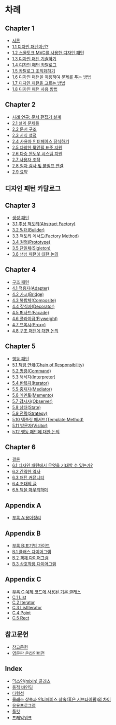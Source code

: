 # 차례
## Chapter 1
- [서론](https://github.com/wonder13662/my-books/blob/writing/GOF-design-patterns/Chapter01/README.md)
- [1.1 디자인 패턴이란?](https://github.com/wonder13662/my-books/blob/writing/GOF-design-patterns/Chapter01/1-1.md)
- [1.2 스몰토크 MVC를 사용한 디자인 패턴](https://github.com/wonder13662/my-books/blob/writing/GOF-design-patterns/Chapter01/1-2.md)
- [1.3 디자인 패턴 기술하기](https://github.com/wonder13662/my-books/blob/writing/GOF-design-patterns/Chapter01/1-3.md)
- [1.4 디자인 패턴 카탈로그](https://github.com/wonder13662/my-books/blob/writing/GOF-design-patterns/Chapter01/1-4.md)
- [1.5 카탈로그 조직화하기](https://github.com/wonder13662/my-books/blob/writing/GOF-design-patterns/Chapter01/1-5.md)
- [1.6 디자인 패턴을 이용하여 문제를 푸는 방법](https://github.com/wonder13662/my-books/blob/writing/GOF-design-patterns/Chapter01/1-6.md)
- [1.7 디자인 패턴을 고르는 방법](https://github.com/wonder13662/my-books/blob/writing/GOF-design-patterns/Chapter01/1-7.md)
- [1.8 디자인 패턴 사용 방법](https://github.com/wonder13662/my-books/blob/writing/GOF-design-patterns/Chapter01/1-8.md)
## Chapter 2
- [사례 연구: 문서 편집기 설계](https://github.com/wonder13662/my-books/blob/writing/GOF-design-patterns/Chapter02/README.md)
- [2.1 설계 문제들](https://github.com/wonder13662/my-books/blob/writing/GOF-design-patterns/Chapter02/2-1.md)
- [2.2 문서 구조](https://github.com/wonder13662/my-books/blob/writing/GOF-design-patterns/Chapter02/2-2.md)
- [2.3 서식 설정](https://github.com/wonder13662/my-books/blob/writing/GOF-design-patterns/Chapter02/2-3.md)
- [2.4 사용자 인터페이스 장식하기](https://github.com/wonder13662/my-books/blob/writing/GOF-design-patterns/Chapter02/2-4.md)
- [2.5 다양한 룩앤필 표준 지원](https://github.com/wonder13662/my-books/blob/writing/GOF-design-patterns/Chapter02/2-5.md)
- [2.6 다중 윈도우 시스템 지원](https://github.com/wonder13662/my-books/blob/writing/GOF-design-patterns/Chapter02/2-6.md)
- [2.7 사용자 조작](https://github.com/wonder13662/my-books/blob/writing/GOF-design-patterns/Chapter02/2-7.md)
- [2.8 철자 검사 및 붙임표 연결](https://github.com/wonder13662/my-books/blob/writing/GOF-design-patterns/Chapter02/2-8.md)
- [2.9 요약](https://github.com/wonder13662/my-books/blob/writing/GOF-design-patterns/Chapter02/2-9.md)
## 디자인 패턴 카탈로그
## Chapter 3
- [생성 패턴](https://github.com/wonder13662/my-books/blob/writing/GOF-design-patterns/Chapter03/README.md)
- [3.1 추상 팩토리(Abstract Factory)](https://github.com/wonder13662/my-books/blob/writing/GOF-design-patterns/Chapter03/3-1.md)
- [3.2 빌더(Builder)](https://github.com/wonder13662/my-books/blob/writing/GOF-design-patterns/Chapter03/3-2.md)
- [3.3 팩토리 메서드(Factory Method)](https://github.com/wonder13662/my-books/blob/writing/GOF-design-patterns/Chapter03/3-3.md)
- [3.4 원형(Prototype)](https://github.com/wonder13662/my-books/blob/writing/GOF-design-patterns/Chapter03/3-4.md)
- [3.5 단일체(Sigleton)](https://github.com/wonder13662/my-books/blob/writing/GOF-design-patterns/Chapter03/3-5.md)
- [3.6 생성 패턴에 대한 논의](https://github.com/wonder13662/my-books/blob/writing/GOF-design-patterns/Chapter03/3-6.md)
## Chapter 4
- [구조 패턴](https://github.com/wonder13662/my-books/blob/writing/GOF-design-patterns/Chapter04/README.md)
- [4.1 적응자(Adapter)](https://github.com/wonder13662/my-books/blob/writing/GOF-design-patterns/Chapter04/4-1.md)
- [4.2 가교(Bridge)](https://github.com/wonder13662/my-books/blob/writing/GOF-design-patterns/Chapter04/4-2.md)
- [4.3 복합체(Composite)](https://github.com/wonder13662/my-books/blob/writing/GOF-design-patterns/Chapter04/4-3.md)
- [4.4 장식자(Decorator)](https://github.com/wonder13662/my-books/blob/writing/GOF-design-patterns/Chapter04/4-4.md)
- [4.5 퍼사드(Facade)](https://github.com/wonder13662/my-books/blob/writing/GOF-design-patterns/Chapter04/4-5.md)
- [4.6 플라이급(Flyweight)](https://github.com/wonder13662/my-books/blob/writing/GOF-design-patterns/Chapter04/4-6.md)
- [4.7 프록시(Proxy)](https://github.com/wonder13662/my-books/blob/writing/GOF-design-patterns/Chapter04/4-7.md)
- [4.8 구조 패턴에 대한 논의](https://github.com/wonder13662/my-books/blob/writing/GOF-design-patterns/Chapter04/4-8.md)
## Chapter 5
- [행동 패턴](https://github.com/wonder13662/my-books/blob/writing/GOF-design-patterns/Chapter05/README.md)
- [5.1 책임 연쇄(Chain of Responsibility)](https://github.com/wonder13662/my-books/blob/writing/GOF-design-patterns/Chapter05/5-1.md)
- [5.2 명령(Command)](https://github.com/wonder13662/my-books/blob/writing/GOF-design-patterns/Chapter05/5-2.md)
- [5.3 해석자(Interpreter)](https://github.com/wonder13662/my-books/blob/writing/GOF-design-patterns/Chapter05/5-3.md)
- [5.4 반복자(Iterator)](https://github.com/wonder13662/my-books/blob/writing/GOF-design-patterns/Chapter05/5-4.md)
- [5.5 중재자(Mediator)](https://github.com/wonder13662/my-books/blob/writing/GOF-design-patterns/Chapter05/5-5.md)
- [5.6 메멘토(Memento)](https://github.com/wonder13662/my-books/blob/writing/GOF-design-patterns/Chapter05/5-6.md)
- [5.7 감시자(Observer)](https://github.com/wonder13662/my-books/blob/writing/GOF-design-patterns/Chapter05/5-7.md)
- [5.8 상태(State)](https://github.com/wonder13662/my-books/blob/writing/GOF-design-patterns/Chapter05/5-8.md)
- [5.9 전략(Strategy)](https://github.com/wonder13662/my-books/blob/writing/GOF-design-patterns/Chapter05/5-9.md)
- [5.10 템플릿 메서드(Template Method)](https://github.com/wonder13662/my-books/blob/writing/GOF-design-patterns/Chapter05/5-10.md)
- [5.11 방문자(Visitor)](https://github.com/wonder13662/my-books/blob/writing/GOF-design-patterns/Chapter05/5-11.md)
- [5.12 행동 패턴에 대한 논의](https://github.com/wonder13662/my-books/blob/writing/GOF-design-patterns/Chapter05/5-12.md)
## Chapter 6
- [결론](https://github.com/wonder13662/my-books/blob/writing/GOF-design-patterns/Chapter06/README.md)
- [6.1 디자인 패턴에서 무엇을 기대할 수 있는가?](https://github.com/wonder13662/my-books/blob/writing/GOF-design-patterns/Chapter06/6-1.md)
- [6.2 간략한 역사](https://github.com/wonder13662/my-books/blob/writing/GOF-design-patterns/Chapter06/6-2.md)
- [6.3 패턴 커뮤니티](https://github.com/wonder13662/my-books/blob/writing/GOF-design-patterns/Chapter06/6-3.md)
- [6.4 초대의 글](https://github.com/wonder13662/my-books/blob/writing/GOF-design-patterns/Chapter06/6-4.md)
- [6.5 책을 마무리하며](https://github.com/wonder13662/my-books/blob/writing/GOF-design-patterns/Chapter06/6-5.md)
## Appendix A
- [부록 A:용어정리](https://github.com/wonder13662/my-books/blob/writing/GOF-design-patterns/AppendixA/README.md)
## Appendix B
- [부록 B:표기법 가이드](https://github.com/wonder13662/my-books/blob/writing/GOF-design-patterns/AppendixB/README.md)
- [B.1 클래스 다이어그램](https://github.com/wonder13662/my-books/blob/writing/GOF-design-patterns/AppendixB/B-1.md)
- [B.2 객체 다이어그램](https://github.com/wonder13662/my-books/blob/writing/GOF-design-patterns/AppendixB/B-2.md)
- [B.3 상호작용 다이어그램](https://github.com/wonder13662/my-books/blob/writing/GOF-design-patterns/AppendixB/B-3.md)
## Appendix C
- [부록 C:예제 코드에 사용된 기본 클래스](https://github.com/wonder13662/my-books/blob/writing/GOF-design-patterns/AppendixC/README.md)
- [C.1 List](https://github.com/wonder13662/my-books/blob/writing/GOF-design-patterns/AppendixC/C-1.md)
- [C.2 Iterator](https://github.com/wonder13662/my-books/blob/writing/GOF-design-patterns/AppendixC/C-2.md)
- [C.3 ListIterator](https://github.com/wonder13662/my-books/blob/writing/GOF-design-patterns/AppendixC/C-3.md)
- [C.4 Point](https://github.com/wonder13662/my-books/blob/writing/GOF-design-patterns/AppendixC/C-4.md)
- [C.5 Rect](https://github.com/wonder13662/my-books/blob/writing/GOF-design-patterns/AppendixC/C-5.md)
## 참고문헌
- [참고문헌](https://github.com/wonder13662/my-books/blob/writing/GOF-design-patterns/References/README.md)
- [영문판 온라인버전](https://www.cs.unc.edu/~stotts/GOF/hires/contfso.htm)
## Index
- [믹스인(mixin) 클래스]()
- [동적 바인딩]()
- [다형성]()
- [클래스 상속과 인터페이스 상속(혹은 서브타이핑)의 차이]()
- [응용프로그램]()
- [툴킷]()
- [프레임워크]()